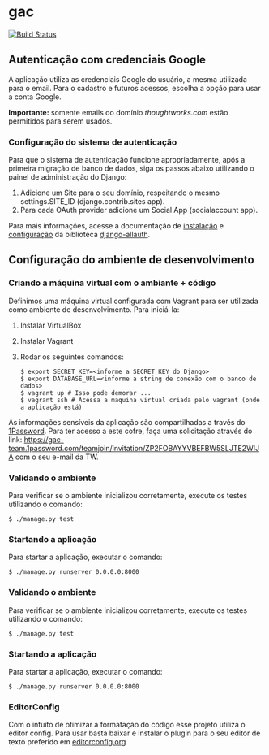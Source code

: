 # gac

[![Build Status](https://snap-ci.com/ThoughtWorksInc/gac/branch/master/build_image)](https://snap-ci.com/ThoughtWorksInc/gac/branch/master)

## Autenticação com credenciais Google

A aplicação utiliza as credenciais Google do usuário, a mesma utilizada para o email. Para o cadastro e futuros acessos, escolha a opção para usar a conta Google.

**Importante:** somente emails do domínio *thoughtworks.com* estão permitidos para serem usados.

### Configuração do sistema de autenticação

Para que o sistema de autenticação funcione apropriadamente, após a primeira migração de banco de dados, siga os passos abaixo utilizando o painel de administração do Django:
1. Adicione um Site para o seu domínio, respeitando o mesmo settings.SITE_ID (django.contrib.sites app).
2. Para cada OAuth provider adicione um Social App (socialaccount app).

Para mais informações, acesse a documentação de [instalação](http://django-allauth.readthedocs.org/en/latest/installation.html "Instalação do Django Allauth") e [configuração](http://django-allauth.readthedocs.org/en/latest/configuration.html "Configuração do Django Allauth") da biblioteca [django-allauth](http://django-allauth.readthedocs.org/en/latest/ "Django Allauth").

## Configuração do ambiente de desenvolvimento

### Criando a máquina virtual com o ambiante + código

Definimos uma máquina virtual configurada com Vagrant para ser utilizada como
ambiente de desenvolvimento. Para iniciá-la:

1. Instalar VirtualBox
2. Instalar Vagrant
3. Rodar os seguintes comandos:
    
    ```
    $ export SECRET_KEY=<informe a SECRET_KEY do Django>
    $ export DATABASE_URL=<informe a string de conexão com o banco de dados>
    $ vagrant up # Isso pode demorar ...
    $ vagrant ssh # Acessa a maquina virtual criada pelo vagrant (onde a aplicação está)
    ```
As informações sensíveis da aplicação são compartilhadas a través do [1Password](https://blog.agilebits.com/2015/11/03/introducing-1password-for-teams/). Para ter acesso a este cofre, faça uma solicitação através do link: https://gac-team.1password.com/teamjoin/invitation/ZP2FOBAYYVBEFBW5SLJTE2WIJA com o seu e-mail da TW.

### Validando o ambiente
Para verificar se o ambiente inicializou corretamente, execute os testes utilizando o comando:

    $ ./manage.py test

### Startando a aplicação
Para startar a aplicação, executar o comando:

    $ ./manage.py runserver 0.0.0.0:8000

### Validando o ambiente
Para verificar se o ambiente inicializou corretamente, execute os testes utilizando o comando:

    $ ./manage.py test

### Startando a aplicação
Para startar a aplicação, executar o comando:

    $ ./manage.py runserver 0.0.0.0:8000

### EditorConfig

Com o intuito de otimizar a formatação do código esse projeto utiliza o editor
config. Para usar basta baixar e instalar o plugin para o seu editor de texto
preferido em [editorconfig.org](http://editorconfig.org "Site do editor config")

